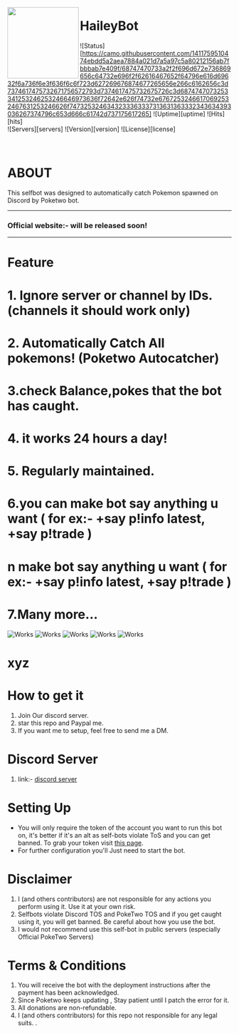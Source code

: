 <img src="https://i.imgur.com/85PNo2N.png" align="left" height="160px"><h1>HaileyBot</h1>
  
![Status][https://camo.githubusercontent.com/1411759510474ebdd5a2aea7884a021d7a5a97c5a80212156ab7fbbbab7e409f/68747470733a2f2f696d672e736869656c64732e696f2f62616467652f64796e616d69632f6a736f6e3f636f6c6f723d627269676874677265656e266c6162656c3d7374617475732671756572793d7374617475732675726c3d6874747073253341253246253246646973636f72642e626f74732e67672532466170692532467631253246626f7473253246343233363337313631363332343634393036267374796c653d666c61742d737175617265]
![Uptime][uptime] ![Hits][hits]  
![Servers][servers] ![Version][version] ![License][license]  
</br>
</br>
# ABOUT
This selfbot was designed to automatically catch Pokemon spawned on Discord by Poketwo bot.

---

### Official website:- will be released soon!

---


# Feature
# 1. Ignore server or channel by IDs. (channels it should work only)

# 2. Automatically Catch All pokemons! (Poketwo Autocatcher)

# 3.check Balance,pokes that the bot has caught.

# 4. it works 24 hours a day!

# 5. Regularly maintained.

# 6.you can make bot say anything u want (  for ex:- +say p!info latest, +say p!trade  )
# n make bot say anything u want (  for ex:- +say p!info latest, +say p!trade  )

# 7.Many more...

![Works](https://media1.giphy.com/media/9cepV83q9ZVW8vAJ2w/giphy.gif)
![Works](https://media0.giphy.com/media/gIG0Aw7vFsU8fKKywD/giphy.gif)
![Works](https://cdn.discordapp.com/attachments/50f4587263242534913/780038260457209856/20201122_171216_edited.jpg)
![Works](https://cdn.discordapp.com/attachments/504587263242534913/780038815850823701/20201122_171514_edited.jpg)
![Works](https://media4.giphy.com/media/fMH1ennRztVJkjtvRr/giphy.gif)
# xyz

# How to get it
1. Join Our discord server.
2. star this repo and Paypal me.
3. If you want me to setup, feel free to send me a DM.

# Discord Server
1. link:- [discord server](https://discord.gg/8VhA4mz4NS)
# Setting Up

- You will only require the token of the account you want to run this bot on, it's better if it's an alt as self-bots violate ToS and you can get banned. To grab your token visit [this page](https://github.com/TheRacingLion/Discord-SelfBot/wiki/Discord-Token-Tutorial).
- For further configuration you'll Just need to start the bot.

# Disclaimer
1. I (and others contributors) are not responsible for any actions you perform using it. Use it at your own risk.
2. Selfbots violate Discord TOS and PokeTwo TOS and if you get caught using it, you will get banned. Be careful about how you use the bot.
3. I would not recommend use this self-bot in public servers (especially Official PokeTwo Servers)

# Terms & Conditions
1. You will receive the bot with the deployment instructions after the payment has been acknowledged.
2. Since Poketwo keeps updating , Stay patient until I patch the error for it.
3. All donations are non-refundable.
4. I (and others contributors) for this repo not responsible for any legal suits.
.
